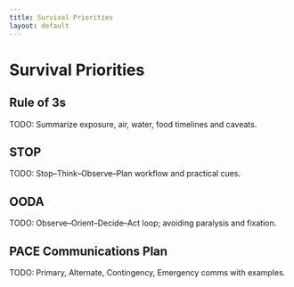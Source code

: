 ```yaml
---
title: Survival Priorities
layout: default
---
```


# Survival Priorities

## Rule of 3s
TODO: Summarize exposure, air, water, food timelines and caveats.

## STOP
TODO: Stop–Think–Observe–Plan workflow and practical cues.

## OODA
TODO: Observe–Orient–Decide–Act loop; avoiding paralysis and fixation.

## PACE Communications Plan
TODO: Primary, Alternate, Contingency, Emergency comms with examples.
